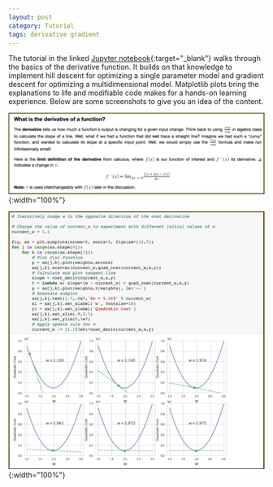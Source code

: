 ```yaml
---
layout: post
category: Tutorial
tags: derivative gradient
---
```

The tutorial in the linked [Jupyter notebook](https://github.com/ResourceHog/MLS-Training-Sessions/blob/master/NN/Session_1/Derivative_Gradient_Review.ipynb){:target="_blank"} walks through the basics of the derivative function. It builds on that knowledge to implement hill descent for optimizing a single parameter model and gradient descent for optimizing a multidimensional model. Matplotlib plots bring the explanations to life and modifiable code makes for a hands-on learning experience. Below are some screenshots to give you an idea of the content.

![Derivative](/img/deriv_screenshot.png){:width="100%"}

![Hill Descent](/img/hill_descent_screenshot.png){:width="100%"}